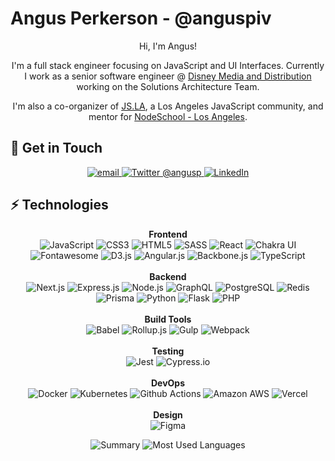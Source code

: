 # Angus Perkerson - @anguspiv  

<p align="center">
Hi, I'm Angus!
</p>
<p align="center">
I'm a full stack engineer focusing on JavaScript and UI Interfaces. Currently I work as a senior software engineer @ <a href="https://dmedmedia.disney.com/about-dmed">Disney Media and Distribution</a> working on the Solutions Architecture Team.
</p>
<p align="center">
I'm also a co-organizer of <a href="https://js.la">JS.LA</a>, a Los Angeles JavaScript community, and mentor for <a href="https://nodeschool.io/los-angeles">NodeSchool - Los Angeles</a>.
</p>

## 📱 Get in Touch

<p align="center">
  <a href="mailto:angusp@angusp.com">
    <img alt="email" src="https://img.shields.io/badge/Gmail-D14836?style=for-the-badge&logo=gmail&logoColor=white" />
   </a>
  <a href="https://twitter.com/angusp">
    <img alt="Twitter @angusp" src="https://img.shields.io/badge/Twitter-1DA1F2?style=for-the-badge&logo=twitter&logoColor=white" />
  </a>
  <a href="https://www.linkedin.com/in/aperkerson/">
    <img alt="LinkedIn" src="https://img.shields.io/badge/LinkedIn-0077B5?style=for-the-badge&logo=linkedin&logoColor=white" />
  </a>
</p>

## ⚡ Technologies

<p align="center">
  <b>Frontend</b>
  <br />
  <img alt="JavaScript" src="https://img.shields.io/badge/JavaScript-323330?style=for-the-badge&logo=javascript&logoColor=F7DF1E" />
  <img alt="CSS3" src="https://img.shields.io/badge/CSS3-1572B6?style=for-the-badge&logo=css3&logoColor=white" />
  <img alt="HTML5" src="https://img.shields.io/badge/HTML5-E34F26?style=for-the-badge&logo=html5&logoColor=white" />
  <img alt="SASS" src="https://img.shields.io/badge/Sass-CC6699?style=for-the-badge&logo=sass&logoColor=white" />
  <img alt="React" src="https://img.shields.io/badge/semantic%20ui%20react-35BDB2?style=for-the-badge&logo=semanticuireact&logoColor=white" />
  <img alt="Chakra UI" src="https://img.shields.io/badge/Chakra--UI-319795?style=for-the-badge&logo=chakra-ui&logoColor=white" />
  <img alt="Fontawesome" src="https://img.shields.io/badge/Font_Awesome-339AF0?style=for-the-badge&logo=fontawesome&logoColor=white" />
  <img alt="D3.js" src="https://img.shields.io/badge/d3.js-F9A03C?style=for-the-badge&logo=d3.js&logoColor=white" />
  <img alt="Angular.js" src="https://img.shields.io/badge/AngularJS-E23237?style=for-the-badge&logo=angularjs&logoColor=white" />
  <img alt="Backbone.js" src="https://img.shields.io/badge/backbone%20js-0071B5?style=for-the-badge&logo=backbone.js&logoColor=white" />
  <img alt="TypeScript" src="https://img.shields.io/badge/TypeScript-007ACC?style=for-the-badge&logo=typescript&logoColor=white" />
  <br />
  <br />
  <b>Backend</b>
  <br />
  <img alt="Next.js" src="https://img.shields.io/badge/next.js-000000?style=for-the-badge&logo=nextdotjs&logoColor=white" />
  <img alt="Express.js" src="https://img.shields.io/badge/Express.js-000000?style=for-the-badge&logo=express&logoColor=white" />
  <img alt="Node.js" src="https://img.shields.io/badge/Node.js-339933?style=for-the-badge&logo=nodedotjs&logoColor=white" />
  <img alt="GraphQL" src="https://img.shields.io/badge/GraphQl-E10098?style=for-the-badge&logo=graphql&logoColor=white" />
  <img alt="PostgreSQL" src="https://img.shields.io/badge/PostgreSQL-316192?style=for-the-badge&logo=postgresql&logoColor=white" />
  <img alt="Redis" src="https://img.shields.io/badge/redis-%23DD0031.svg?&style=for-the-badge&logo=redis&logoColor=white" />
  <img alt="Prisma" src="https://img.shields.io/badge/Prisma-3982CE?style=for-the-badge&logo=Prisma&logoColor=white" />
  <img alt="Python" src="https://img.shields.io/badge/Python-FFD43B?style=for-the-badge&logo=python&logoColor=blue" />
  <img alt="Flask" src="https://img.shields.io/badge/Flask-000000?style=for-the-badge&logo=flask&logoColor=white" />
  <img alt="PHP" src="https://img.shields.io/badge/PHP-777BB4?style=for-the-badge&logo=php&logoColor=white" />
  <br />
  <br />
  <b>Build Tools</b>
  <br />
  <img alt="Babel" src="https://img.shields.io/badge/Babel-F9DC3E?style=for-the-badge&logo=babel&logoColor=white" />
  <img alt="Rollup.js" src="https://img.shields.io/badge/Rollup.js-EC4A3F?style=for-the-badge&logo=rollup.js&logoColor=white" />
  <img alt="Gulp" src="https://img.shields.io/badge/Gulp-CF4647?style=for-the-badge&logo=gulp&logoColor=white" />
  <img alt="Webpack" src="https://img.shields.io/badge/Webpack-8DD6F9?style=for-the-badge&logo=Webpack&logoColor=white" />
  <br />
  <br />
  <b>Testing</b>
  <br />
  <img alt="Jest" src="https://img.shields.io/badge/Jest-C21325?style=for-the-badge&logo=jest&logoColor=white" />
  <img alt="Cypress.io" src="https://img.shields.io/badge/Cypress-17202C?style=for-the-badge&logo=cypress&logoColor=white" />
  <br />
  <br />
  <b>DevOps</b>
  <br />
  <img alt="Docker" src="https://img.shields.io/badge/Docker-2CA5E0?style=for-the-badge&logo=docker&logoColor=white" />
  <img alt="Kubernetes" src="https://img.shields.io/badge/kubernetes-326ce5.svg?&style=for-the-badge&logo=kubernetes&logoColor=white" />
  <img alt="Github Actions" src="https://img.shields.io/badge/GitHub_Actions-2088FF?style=for-the-badge&logo=github-actions&logoColor=white" />
  <img alt="Amazon AWS" src="https://img.shields.io/badge/Amazon_AWS-FF9900?style=for-the-badge&logo=amazonaws&logoColor=white" />
  <img alt="Vercel" src="https://img.shields.io/badge/Vercel-000000?style=for-the-badge&logo=vercel&logoColor=white" />
  <br />
  <br />
  <b>Design</b>
  <br />
  <img alt="Figma" src="https://img.shields.io/badge/Figma-F24E1E?style=for-the-badge&logo=figma&logoColor=white" />
</p>
<p align="center">
  <img alt="Summary" src="https://github-profile-summary-cards.vercel.app/api/cards/profile-details?username=anguspiv&theme=vue" />
  <img alt="Most Used Languages" src="https://github-readme-stats.vercel.app/api/top-langs/?username=anguspiv" />
</p>


<!--
**anguspiv/anguspiv** is a ✨ _special_ ✨ repository because its `README.md` (this file) appears on your GitHub profile.

Here are some ideas to get you started:

- 🔭 I’m currently working on ...
- 🌱 I’m currently learning ...
- 👯 I’m looking to collaborate on ...
- 🤔 I’m looking for help with ...
- 💬 Ask me about ...
- 📫 How to reach me: ...
- 😄 Pronouns: ...
- ⚡ Fun fact: ...
-->
